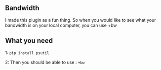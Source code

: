 ## Bandwidth

I made this plugin as a fun thing. So when you would like to see what your bandwidth is on your local computer, you can use +bw


## What you need

1: `pip install psutil`

2: Then you should be able to use : `+bw`
